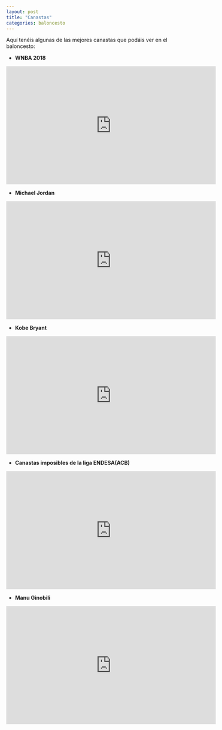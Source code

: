 ```yaml
---
layout: post
title: "Canastas"
categories: baloncesto
---
```


Aquí tenéis algunas de las mejores canastas que podáis ver en el baloncesto:

- **WNBA 2018** 
 
<iframe width="560" height="315" src="https://www.youtube.com/embed/8LDCoX2a06A" frameborder="0" allow="accelerometer; autoplay; encrypted-media; gyroscope; picture-in-picture" allowfullscreen></iframe>


- **Michael Jordan** 

<iframe width="560" height="315" src="https://www.youtube.com/embed/8FwgVZdCpGk" frameborder="0" allow="accelerometer; autoplay; encrypted-media; gyroscope; picture-in-picture" allowfullscreen></iframe>


- **Kobe Bryant** 

<iframe width="560" height="315" src="https://www.youtube.com/embed/T06yJR-Xzd4" frameborder="0" allow="accelerometer; autoplay; encrypted-media; gyroscope; picture-in-picture" allowfullscreen></iframe>


- **Canastas imposibles de la liga ENDESA(ACB)** 

<iframe width="560" height="315" src="https://www.youtube.com/embed/VAf2wpVWeas" frameborder="0" allow="accelerometer; autoplay; encrypted-media; gyroscope; picture-in-picture" allowfullscreen></iframe>


- **Manu Ginobili** 

<iframe width="560" height="315" src="https://www.youtube.com/embed/AJUhzQEPCvE" frameborder="0" allow="accelerometer; autoplay; encrypted-media; gyroscope; picture-in-picture" allowfullscreen></iframe>

